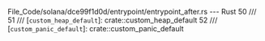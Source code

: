 File_Code/solana/dce99f1d0d/entrypoint/entrypoint_after.rs --- Rust
                                                                                                                                                            50 ///
                                                                                                                                                            51 /// [`custom_heap_default`]: crate::custom_heap_default
                                                                                                                                                            52 /// [`custom_panic_default`]: crate::custom_panic_default

